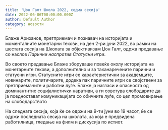 ```yaml
---
title: 'Џон Галт Школа 2022, седма сесија'
date: 2022-06-06T00:00:00.000Z
author: Default Author
category: новости
---
```


Блаже Аризанов, претприемач и познавач на историјата и моменталните монетарни текови, на ден 2-ри јуни 2022, во рамки на шестата сесија на Школата за објективизам Џон Галт, одржа предавање со наслов _Парични наспротив Статусни игри_. 

Во своето предавање Блаже зборуваше повеќе околу историјата на монетарните текови, а дополнително и за таканаречените парични и статусни игри. Статусните игри се карактеристични за академците, новинарите, политичарите, додека пак паричните игри се својствени за претприемачите и работни луѓе. Блаже ја нагласи и опасноста од доминантнтие социјалистички наративи, а ги советува слободарите да ја поедностават комуникацијата со обичните луѓе, со цел промовирање на слободарството

На следната сесија, која ќе се одржи на 9-ти јуни во 19 часот, ќе се одржи последната сесија на школата, за која е предвидена работилница, гледање на филм и дискусија по истиот.
